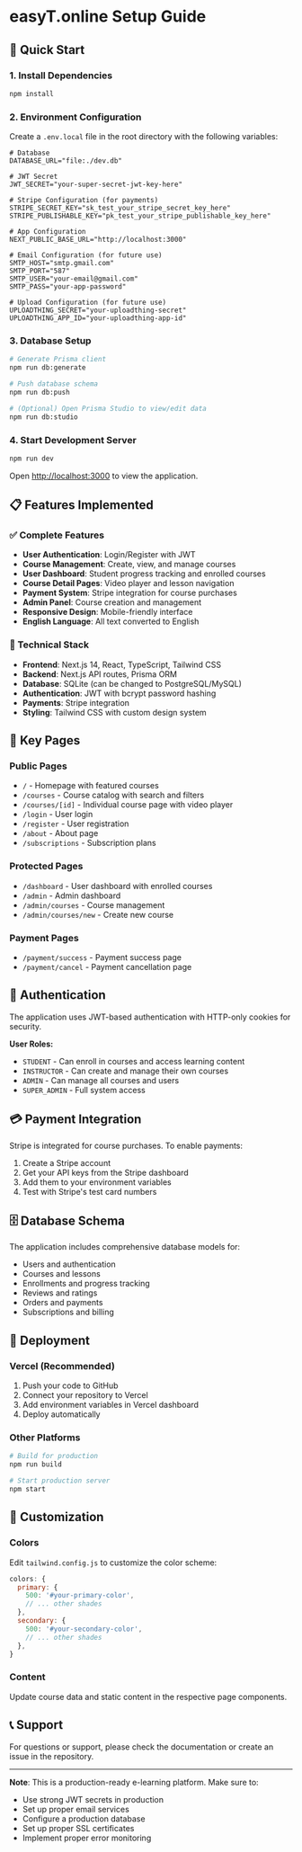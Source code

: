 # easyT.online Setup Guide

## 🚀 Quick Start

### 1. Install Dependencies
```bash
npm install
```

### 2. Environment Configuration
Create a `.env.local` file in the root directory with the following variables:

```env
# Database
DATABASE_URL="file:./dev.db"

# JWT Secret
JWT_SECRET="your-super-secret-jwt-key-here"

# Stripe Configuration (for payments)
STRIPE_SECRET_KEY="sk_test_your_stripe_secret_key_here"
STRIPE_PUBLISHABLE_KEY="pk_test_your_stripe_publishable_key_here"

# App Configuration
NEXT_PUBLIC_BASE_URL="http://localhost:3000"

# Email Configuration (for future use)
SMTP_HOST="smtp.gmail.com"
SMTP_PORT="587"
SMTP_USER="your-email@gmail.com"
SMTP_PASS="your-app-password"

# Upload Configuration (for future use)
UPLOADTHING_SECRET="your-uploadthing-secret"
UPLOADTHING_APP_ID="your-uploadthing-app-id"
```

### 3. Database Setup
```bash
# Generate Prisma client
npm run db:generate

# Push database schema
npm run db:push

# (Optional) Open Prisma Studio to view/edit data
npm run db:studio
```

### 4. Start Development Server
```bash
npm run dev
```

Open [http://localhost:3000](http://localhost:3000) to view the application.

## 📋 Features Implemented

### ✅ Complete Features
- **User Authentication**: Login/Register with JWT
- **Course Management**: Create, view, and manage courses
- **User Dashboard**: Student progress tracking and enrolled courses
- **Course Detail Pages**: Video player and lesson navigation
- **Payment System**: Stripe integration for course purchases
- **Admin Panel**: Course creation and management
- **Responsive Design**: Mobile-friendly interface
- **English Language**: All text converted to English

### 🔧 Technical Stack
- **Frontend**: Next.js 14, React, TypeScript, Tailwind CSS
- **Backend**: Next.js API routes, Prisma ORM
- **Database**: SQLite (can be changed to PostgreSQL/MySQL)
- **Authentication**: JWT with bcrypt password hashing
- **Payments**: Stripe integration
- **Styling**: Tailwind CSS with custom design system

## 🎯 Key Pages

### Public Pages
- `/` - Homepage with featured courses
- `/courses` - Course catalog with search and filters
- `/courses/[id]` - Individual course page with video player
- `/login` - User login
- `/register` - User registration
- `/about` - About page
- `/subscriptions` - Subscription plans

### Protected Pages
- `/dashboard` - User dashboard with enrolled courses
- `/admin` - Admin dashboard
- `/admin/courses` - Course management
- `/admin/courses/new` - Create new course

### Payment Pages
- `/payment/success` - Payment success page
- `/payment/cancel` - Payment cancellation page

## 🔐 Authentication

The application uses JWT-based authentication with HTTP-only cookies for security.

**User Roles:**
- `STUDENT` - Can enroll in courses and access learning content
- `INSTRUCTOR` - Can create and manage their own courses
- `ADMIN` - Can manage all courses and users
- `SUPER_ADMIN` - Full system access

## 💳 Payment Integration

Stripe is integrated for course purchases. To enable payments:

1. Create a Stripe account
2. Get your API keys from the Stripe dashboard
3. Add them to your environment variables
4. Test with Stripe's test card numbers

## 🗄️ Database Schema

The application includes comprehensive database models for:
- Users and authentication
- Courses and lessons
- Enrollments and progress tracking
- Reviews and ratings
- Orders and payments
- Subscriptions and billing

## 🚀 Deployment

### Vercel (Recommended)
1. Push your code to GitHub
2. Connect your repository to Vercel
3. Add environment variables in Vercel dashboard
4. Deploy automatically

### Other Platforms
```bash
# Build for production
npm run build

# Start production server
npm start
```

## 🔧 Customization

### Colors
Edit `tailwind.config.js` to customize the color scheme:
```javascript
colors: {
  primary: {
    500: '#your-primary-color',
    // ... other shades
  },
  secondary: {
    500: '#your-secondary-color',
    // ... other shades
  },
}
```

### Content
Update course data and static content in the respective page components.

## 📞 Support

For questions or support, please check the documentation or create an issue in the repository.

---

**Note**: This is a production-ready e-learning platform. Make sure to:
- Use strong JWT secrets in production
- Set up proper email services
- Configure a production database
- Set up proper SSL certificates
- Implement proper error monitoring 